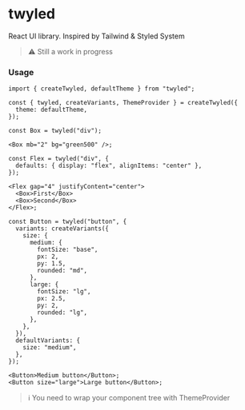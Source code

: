 # twyled

React UI library. Inspired by Tailwind & Styled System

> ⚠️ Still a work in progress

### Usage

```tsx
import { createTwyled, defaultTheme } from "twyled";

const { twyled, createVariants, ThemeProvider } = createTwyled({
  theme: defaultTheme,
});

const Box = twyled("div");

<Box mb="2" bg="green500" />;

const Flex = twyled("div", {
  defaults: { display: "flex", alignItems: "center" },
});

<Flex gap="4" justifyContent="center">
  <Box>First</Box>
  <Box>Second</Box>
</Flex>;

const Button = twyled("button", {
  variants: createVariants({
    size: {
      medium: {
        fontSize: "base",
        px: 2,
        py: 1.5,
        rounded: "md",
      },
      large: {
        fontSize: "lg",
        px: 2.5,
        py: 2,
        rounded: "lg",
      },
    },
  }),
  defaultVariants: {
    size: "medium",
  },
});

<Button>Medium button</Button>;
<Button size="large">Large button</Button>;
```

> ℹ️ You need to wrap your component tree with ThemeProvider

